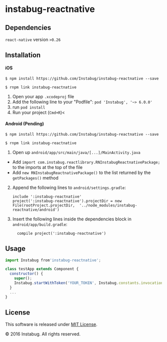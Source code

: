 
# instabug-reactnative

## Dependencies

`react-native` version `>0.26`

## Installation

#### iOS

`$ npm install https://github.com/Instabug/instabug-reactnative --save`

`$ rnpm link instabug-reactnative`

1. Open your app `.xcodeproj` file
2. Add the following line to your "Podfile": `pod 'Instabug', '~> 6.0.0'`
3. run `pod install`
4. Run your project (`Cmd+R`)<

#### Android (Pending)

`$ npm install https://github.com/Instabug/instabug-reactnative --save`

`$ rnpm link instabug-reactnative`

1. Open up `android/app/src/main/java/[...]/MainActivity.java`
  - Add `import com.instabug.reactlibrary.RNInstabugReactnativePackage;` to the imports at the top of the file
  - Add `new RNInstabugReactnativePackage()` to the list returned by the `getPackages()` method
2. Append the following lines to `android/settings.gradle`:
  	```
  	include ':instabug-reactnative'
  	project(':instabug-reactnative').projectDir = new File(rootProject.projectDir, 	'../node_modules/instabug-reactnative/android')
  	```
3. Insert the following lines inside the dependencies block in `android/app/build.gradle`:
  	```
      compile project(':instabug-reactnative')
  	```

## Usage
```javascript
import Instabug from'instabug-reactnative';

class testApp extends Component {
  constructor() {
    super();
    Instabug.startWithToken('YOUR_TOKEN', Instabug.constants.invocationEvent.floatingButton);
  }
  ...
}
```
  
## License

This software is released under <a href="https://opensource.org/licenses/mit-license.php">MIT License</a>.

© 2016 Instabug. All rights reserved.